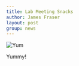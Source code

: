 ```yaml
---
title: Lab Meeting Snacks
author: James Fraser
layout: post
group: news
---
```

 <img src="/lab/static/img/news/lab-meeting-food.JPG" alt="Yum" class="img-fluid">

Yummy!